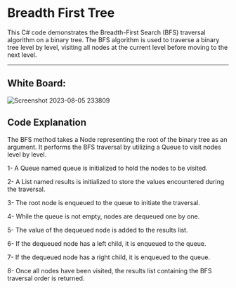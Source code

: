 # Breadth First Tree
This C# code demonstrates the Breadth-First Search (BFS) traversal algorithm on a binary tree. The BFS algorithm is used to traverse a binary tree level by level,
visiting all nodes at the current level before moving to the next level.

<hr>

## White Board:

![Screenshot 2023-08-05 233809](https://github.com/bashar-27/Algo-And-DataStructure/assets/83985765/27b8914c-e949-4282-af92-04fac68d3071)

## Code Explanation

 The BFS method takes a Node representing the root of the binary tree as an argument. It performs the BFS traversal by utilizing a Queue to visit nodes level by level.

1- A Queue<Node> named queue is initialized to hold the nodes to be visited.

2- A List<int> named results is initialized to store the values encountered during the traversal.

3- The root node is enqueued to the queue to initiate the traversal.

4- While the queue is not empty, nodes are dequeued one by one.

5- The value of the dequeued node is added to the results list.

6- If the dequeued node has a left child, it is enqueued to the queue.

7- If the dequeued node has a right child, it is enqueued to the queue.

8- Once all nodes have been visited, the results list containing the BFS traversal order is returned.
